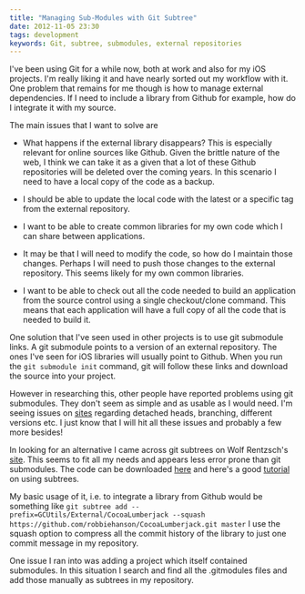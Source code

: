 ```yaml
---
title: "Managing Sub-Modules with Git Subtree"
date: 2012-11-05 23:30
tags: development
keywords: Git, subtree, submodules, external repositories
---
```


I've been using Git for a while now, both at work and also for my iOS projects. I'm really liking it and have nearly sorted out my workflow with it. One problem that remains for me though is how to manage external dependencies. If I need to include a library from Github for example, how do I integrate it with my source. 

The main issues that I want to solve are

*	What happens if the external library disappears? This is especially relevant for online sources like Github. Given the brittle nature of the web, I think we can take it as a given that a lot of these Github repositories will be deleted over the coming years. In this scenario I need to have a local copy of the code as a backup.

*	I should be able to update the local code with the latest or a specific tag from the external repository.

*	I want to be able to create common libraries for my own code which I can share between applications.

*	It may be that I will need to modify the code, so how do I maintain those changes. Perhaps I will need to push those changes to the external repository. This seems likely for my own common libraries.

*	I want to be able to check out all the code needed to build an application from the source control using a single checkout/clone command. This means that each application will have a full copy of all the code that is needed to build it.

One solution that I've seen used in other projects is to use git submodule links. A git submodule points to a version of an external repository. The ones I've seen for iOS libraries will usually point to Github. When you run the `git submodule init` command, git will follow these links and download the source into your project. 

However in researching this, other people have reported problems using git submodules. They don't seem as simple and as usable as I would need. I'm seeing issues on [sites](http://codingkilledthecat.wordpress.com/2012/04/28/why-your-company-shouldnt-use-git-submodules/) regarding detached heads, branching, different versions etc. I just know that I will hit all these issues and probably a few more besides!

In looking for an alternative I came across git subtrees on Wolf Rentzsch's [site](http://rentzsch.tumblr.com/post/22061209807/apps-i-love-git-subtree). This seems to fit all my needs and appears less error prone than git submodules. The code can be downloaded [here](https://github.com/rentzsch/git-subtree) and here's a good [tutorial](http://psionides.eu/2010/02/04/sharing-code-between-projects-with-git-subtree/) on using subtrees.

My basic usage of it, i.e. to integrate a library from Github would be something like 
`git subtree add --prefix=GCUtils/External/CocoaLumberjack --squash https://github.com/robbiehanson/CocoaLumberjack.git master`
I use the squash option to compress all the commit history of the library to just one commit message in my repository.

One issue I ran into was adding a project which itself contained submodules. In this situation I search and find all the .gitmodules files and add those manually as subtrees in my repository.